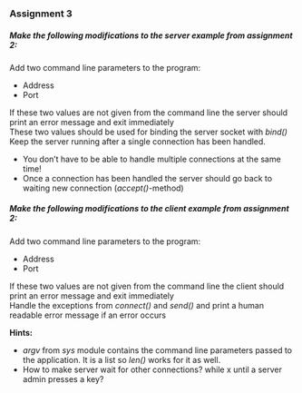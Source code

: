### Assignment 3

##### Make the following modifications to the server example from assignment 2:
<p>Add two command line parameters to the program:</p>

<ul>
<li>Address</li>
<li>Port</li>
</ul>

<p>If these two values are not given from the command line the server should print an error message and exit immediately<br />
These two values should be used for binding the server socket with <i>bind()</i><br />
Keep the server running after a single connection has been handled.</p>
<ul>
<li>You don’t have to be able to handle multiple connections at the same time!</li>
<li>Once a connection has been handled the server should go back to waiting new connection (<i>accept()</i>-method)</li>
</ul>

##### Make the following modifications to the client example from assignment 2:
<p>Add two command line parameters to the program:</p>
<ul>
<li>Address</li>
<li>Port</li>
</ul>

<p>If these two values are not given from the command line the client should print an error message and exit immediately<br />
Handle the exceptions from <i>connect()</i> and <i>send()</i> and print a human readable error message if an error occurs</p>

<p><b>Hints:</b></p>

<ul>
<li><i>argv</i> from <i>sys</i> module contains the command line parameters passed to the application. It is a list so <i>len()</i> works for it as well.</li>
<li>How to make server wait for other connections? while x until a server admin presses a key?</li>
</ul>
